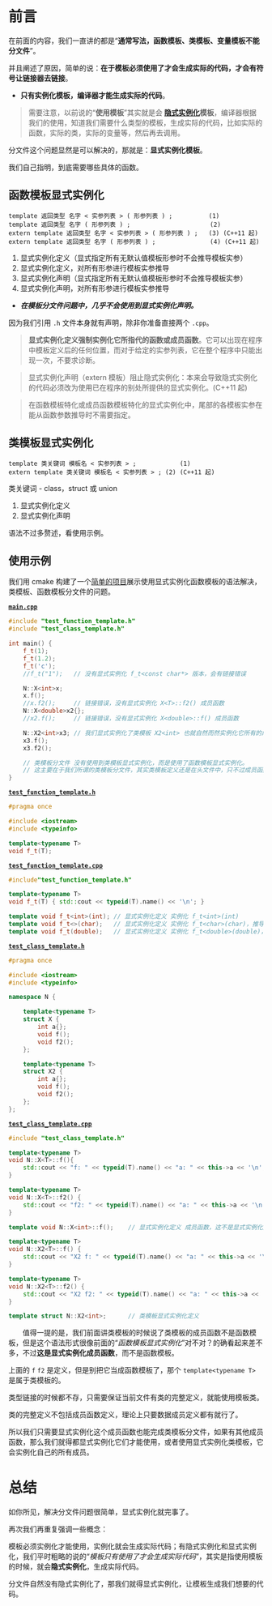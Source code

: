 # 前言

在前面的内容，我们一直讲的都是“**通常写法，函数模板、类模板、变量模板不能分文件**”。

并且阐述了原因，简单的说：**在于模板必须使用了才会生成实际的代码，才会有符号让链接器去链接**。

- **只有实例化模板，编译器才能生成实际的代码**。

> 需要注意，以前说的“**使用模板**”其实就是会 **[隐式实例化](https://zh.cppreference.com/w/cpp/language/function_template#.E9.9A.90.E5.BC.8F.E5.AE.9E.E4.BE.8B.E5.8C.96)模板**，编译器根据我们的使用，知道我们需要什么类型的模板，生成实际的代码，比如实际的函数，实际的类，实际的变量等，然后再去调用。

分文件这个问题显然是可以解决的，那就是：**显式实例化模板**。

我们自己指明，到底需要哪些具体的函数。

## 函数模板显式实例化

```
template 返回类型 名字 < 实参列表 > ( 形参列表 ) ;          (1)	
template 返回类型 名字 ( 形参列表 ) ;                      (2)	
extern template 返回类型 名字 < 实参列表 > ( 形参列表 ) ;   (3) (C++11 起)
extern template 返回类型 名字 ( 形参列表 ) ;               (4) (C++11 起)
```

1. 显式实例化定义（显式指定所有无默认值模板形参时不会推导模板实参）
2. 显式实例化定义，对所有形参进行模板实参推导
3. 显式实例化声明（显式指定所有无默认值模板形参时不会推导模板实参）
4. 显式实例化声明，对所有形参进行模板实参推导

- ***在模板分文件问题中，几乎不会使用到显式实例化声明。***

因为我们引用 `.h` 文件本身就有声明，除非你准备直接两个 `.cpp`。 

>**显式实例化定义强制实例化它所指代的函数或成员函数**。它可以出现在程序中模板定义后的任何位置，而对于给定的实参列表，它在整个程序中只能出现一次，不要求诊断。

>显式实例化声明（extern 模板）阻止隐式实例化：本来会导致隐式实例化的代码必须改为使用已在程序的别处所提供的显式实例化。(C++11 起)

>在函数模板特化或成员函数模板特化的显式实例化中，尾部的各模板实参在能从函数参数推导时不需要指定。

## 类模板显式实例化

```
template 类关键词 模板名 < 实参列表 > ;	        (1)	
extern template 类关键词 模板名 < 实参列表 > ;	(2)	(C++11 起)
```

类关键词	-	class，struct 或 union

1. 显式实例化定义
2. 显式实例化声明

语法不过多赘述，看使用示例。

## 使用示例

我们用 cmake 构建了一个[简单的项目](/code/04显式实例化解决模板分文件问题/)展示使用显式实例化函数模板的语法解决，类模板、函数模板分文件的问题。

[**`main.cpp`**](/code/04显式实例化解决模板分文件问题/main.cpp)

```cpp
#include "test_function_template.h"
#include "test_class_template.h"

int main() {
    f_t(1);
    f_t(1.2);
    f_t('c');
    //f_t("1");   // 没有显式实例化 f_t<const char*> 版本，会有链接错误

    N::X<int>x;
    x.f();
    //x.f2();     // 链接错误，没有显式实例化 X<T>::f2() 成员函数
    N::X<double>x2{};
    //x2.f();     // 链接错误，没有显式实例化 X<double>::f() 成员函数

    N::X2<int>x3; // 我们显式实例化了类模板 X2<int> 也就自然而然实例化它所有的成员，f，f2 函数
    x3.f();
    x3.f2();

    // 类模板分文件 没有使用到类模板显式实例化，而是使用了函数模板显式实例化。
    // 这主要在于我们所谓的类模板分文件，其实类模板定义还是在头文件中，只不过成员函数定义在 cpp 罢了。
}
```

[**`test_function_template.h`**](/code/04显式实例化解决模板分文件问题/test_function_template.cpp)

```cpp
#pragma once

#include <iostream>
#include <typeinfo>

template<typename T>
void f_t(T);
```

[**`test_function_template.cpp`**](/code/04显式实例化解决模板分文件问题/test_function_template.cpp)

```cpp
#include"test_function_template.h"

template<typename T>
void f_t(T) { std::cout << typeid(T).name() << '\n'; }

template void f_t<int>(int); // 显式实例化定义 实例化 f_t<int>(int)
template void f_t<>(char);   // 显式实例化定义 实例化 f_t<char>(char)，推导出模板实参
template void f_t(double);   // 显式实例化定义 实例化 f_t<double>(double)，推导出模板实参
```

[**`test_class_template.h`**](/code/04显式实例化解决模板分文件问题/test_class_template.h)

```cpp
#pragma once

#include <iostream>
#include <typeinfo>

namespace N {

    template<typename T>
    struct X {
        int a{};
        void f();
        void f2();
    };

    template<typename T>
    struct X2 {
        int a{};
        void f();
        void f2();
    };
};
```

[**`test_class_template.cpp`**](/code/04显式实例化解决模板分文件问题/test_class_template.cpp)

```cpp
#include "test_class_template.h"

template<typename T>
void N::X<T>::f(){
    std::cout << "f: " << typeid(T).name() << "a: " << this->a << '\n';
}

template<typename T>
void N::X<T>::f2() {
    std::cout << "f2: " << typeid(T).name() << "a: " << this->a << '\n';
}

template void N::X<int>::f();    // 显式实例化定义 成员函数，这不是显式实例化类模板

template<typename T>
void N::X2<T>::f() {
    std::cout << "X2 f: " << typeid(T).name() << "a: " << this->a << '\n';
}

template<typename T>
void N::X2<T>::f2() {
    std::cout << "X2 f2: " << typeid(T).name() << "a: " << this->a << '\n';
}

template struct N::X2<int>;      // 类模板显式实例化定义
```

&emsp;&emsp;值得一提的是，我们前面讲类模板的时候说了类模板的成员函数不是函数模板，但是这个语法形式很像前面的“*函数模板显式实例化*”对不对？的确看起来差不多，不过**这是显式实例化成员函数**，而不是函数模板。

上面的 `f` `f2` 是定义，但是别把它当成函数模板了，那个 `template<typename T>` 是属于类模板的。

类型链接的时候都不存，只需要保证当前文件有类的完整定义，就能使用模板类。

类的完整定义不包括成员函数定义，理论上只要数据成员定义都有就行了。

所以我们只需要显式实例化这个成员函数也能完成类模板分文件，如果有其他成员函数，那么我们就得都显式实例化它们才能使用，或者使用显式实例化类模板，它会实例化自己的所有成员。

# 总结

如你所见，解决分文件问题很简单，显式实例化就完事了。

再次我们再重复强调一些概念：

模板必须实例化才能使用，实例化就会生成实际代码；有隐式实例化和显式实例化，我们平时粗略的说的“*模板只有使用了才会生成实际代码*”，其实是指使用模板的时候，就会**隐式实例化**，生成实际代码。

分文件自然没有隐式实例化了，那我们就得显式实例化，让模板生成我们想要的代码。